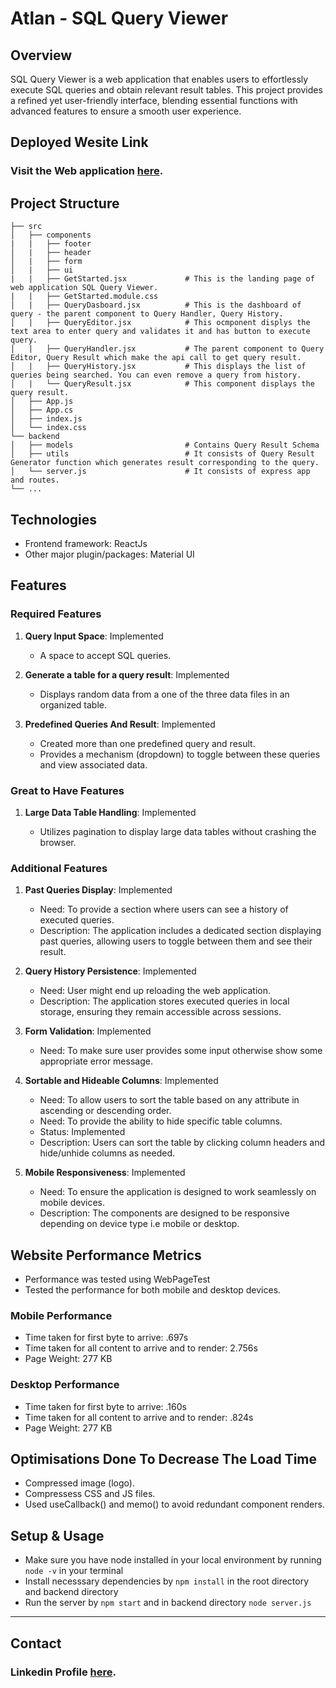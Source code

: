 # Atlan - SQL Query Viewer

## Overview
SQL Query Viewer is a web application that enables users to effortlessly execute SQL queries and obtain relevant result tables. This project provides a refined yet user-friendly interface, blending essential functions with advanced features to ensure a smooth user experience.

## Deployed Wesite Link

### Visit the Web application [here](https://symphonious-marzipan-61af8a.netlify.app/).

## Project Structure
   
    ├── src                             
    │   ├── components                  
    |   |   ├── footer                          
    │   |   ├── header           
    │   |   ├── form           
    │   |   ├── ui           
    |   |   ├── GetStarted.jsx             # This is the landing page of web application SQL Query Viewer.   
    |   |   ├── GetStarted.module.css               
    │   |   ├── QueryDasboard.jsx          # This is the dashboard of query - the parent component to Query Handler, Query History.
    │   |   ├── QueryEditor.jsx            # This ocmponent displys the text area to enter query and validates it and has button to execute query.
    │   |   ├── QueryHandler.jsx           # The parent component to Query Editor, Query Result which make the api call to get query result.
    │   |   ├── QueryHistory.jsx           # This displays the list of queries being searched. You can even remove a query from history.  
    │   |   └── QueryResult.jsx            # This component displays the query result.  
    │   ├── App.js             
    │   ├── App.cs            
    │   ├── index.js           
    │   └── index.css                
    └── backend
    │   ├── models                         # Contains Query Result Schema
    │   ├── utils                          # It consists of Query Result Generator function which generates result corresponding to the query.
    │   └── server.js                      # It consists of express app and routes.
    └── ...
## Technologies

* Frontend framework: ReactJs
* Other major plugin/packages: Material UI


## Features

### Required Features

1. **Query Input Space**: Implemented
   - A space to accept SQL queries.

2. **Generate a table for a query result**: Implemented
   - Displays random data from a one of the three data files in an organized table.

3. **Predefined Queries And Result**: Implemented
   - Created more than one predefined query and result.
   - Provides a mechanism (dropdown) to toggle between these queries and view associated data.

### Great to Have Features

1. **Large Data Table Handling**: Implemented
   
   - Utilizes pagination to display large data tables without crashing the browser.

### Additional Features

1. **Past Queries Display**: Implemented 
   - Need: To provide a section where users can see a history of executed queries.
   - Description: The application includes a dedicated section displaying past queries, allowing users to toggle between them and see their result.

2. **Query History Persistence**: Implemented 
   - Need: User might end up reloading the web application.
   - Description: The application stores executed queries in local storage, ensuring they remain accessible across sessions.
  
3. **Form Validation**: Implemented 
   - Need: To make sure user provides some input otherwise show some appropriate error message.
  
4. **Sortable and Hideable Columns**: Implemented 
   - Need: To allow users to sort the table based on any attribute in ascending or descending order.
   - Need: To provide the ability to hide specific table columns.
   - Status: Implemented
   - Description: Users can sort the table by clicking column headers and hide/unhide columns as needed.

5. **Mobile Responsiveness**: Implemented
   - Need: To ensure the application is designed to work seamlessly on mobile devices.
   - Description: The components are designed to be responsive depending on device type i.e mobile or desktop.

## Website Performance Metrics

* Performance was tested using WebPageTest
* Tested the performance for both mobile and desktop devices.

### Mobile Performance

* Time taken for first byte to arrive: .697s
* Time taken for all content to arrive and to render: 2.756s
* Page Weight: 277 KB

### Desktop Performance

* Time taken for first byte to arrive: .160s
* Time taken for all content to arrive and to render: .824s
* Page Weight: 277 KB

## Optimisations Done To Decrease The Load Time

* Compressed image (logo).
* Compressess CSS and JS files.
* Used useCallback() and memo() to avoid redundant component renders.

## Setup & Usage

- Make sure you have node installed in your local environment by running `node -v` in your terminal
- Install necesssary dependencies by `npm install` in the root directory and backend directory 
- Run the server by `npm start` and in backend directory `node server.js`
---

## Contact
### Linkedin Profile [here](https://www.linkedin.com/in/kajalkaushal/).
